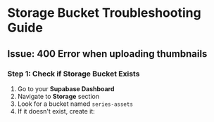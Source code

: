 # Storage Bucket Troubleshooting Guide

## Issue: 400 Error when uploading thumbnails

### Step 1: Check if Storage Bucket Exists

1. Go to your **Supabase Dashboard**
2. Navigate to **Storage** section
3. Look for a bucket named `series-assets`
4. If it doesn't exist, create it:

